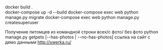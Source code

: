  docker build .                
 docker-compose up -d --build 
 docker-compose exec web python manage.py migrate
 docker-compose exec web python manage.py createsuperuser

Получение питомцев из командной строки всех/с фото/ без фото
python manage.py getpets [--has-photos | --no-has-photos]
ссылка на сайт с демо данными
http://swerka.ru/
